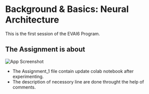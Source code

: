 
# Background & Basics: Neural Architecture

This is the first session of the EVAI6 Program.




## The Assignment is about 

![App Screenshot](https://via.placeholder.com/468x300?text=App+Screenshot+Here)


 - The Assignment_1 file contain update colab notebook after experimenting.
 - The description of necessory line are done throught the help of comments. 
